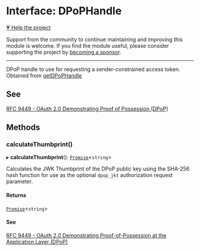 # Interface: DPoPHandle

[💗 Help the project](https://github.com/sponsors/panva)

Support from the community to continue maintaining and improving this module is welcome. If you find the module useful, please consider supporting the project by [becoming a sponsor](https://github.com/sponsors/panva).

***

DPoP handle to use for requesting a sender-constrained access token. Obtained
from [getDPoPHandle](../functions/getDPoPHandle.md)

## See

[RFC 9449 - OAuth 2.0 Demonstrating Proof of Possession (DPoP)](https://www.rfc-editor.org/rfc/rfc9449.html)

## Methods

### calculateThumbprint()

▸ **calculateThumbprint**(): [`Promise`](https://developer.mozilla.org/docs/Web/JavaScript/Reference/Global_Objects/Promise)\<`string`\>

Calculates the JWK Thumbprint of the DPoP public key using the SHA-256 hash function for use as
the optional `dpop_jkt` authorization request parameter.

#### Returns

[`Promise`](https://developer.mozilla.org/docs/Web/JavaScript/Reference/Global_Objects/Promise)\<`string`\>

#### See

[RFC 9449 - OAuth 2.0 Demonstrating Proof-of-Possession at the Application Layer (DPoP)](https://www.rfc-editor.org/rfc/rfc9449.html#name-authorization-code-binding-)
